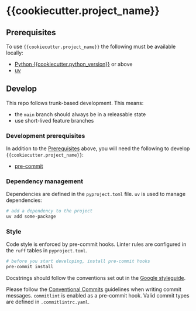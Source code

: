# {{cookiecutter.project_name}}

## Prerequisites

To use `{{cookiecutter.project_name}}` the following must be available locally:

- [Python {{cookiecutter.python_version}}](https://docs.python.org/{{cookiecutter.python_version}}/) or above
- [uv](https://docs.astral.sh/uv/)


## Develop

This repo follows trunk-based development. This means:

- the `main` branch should always be in a releasable state
- use short-lived feature branches

### Development prerequisites

In addition to the [Prerequisites](#prerequisites) above, you will need the following to
develop `{{cookiecutter.project_name}}`:

- [pre-commit](https://pre-commit.com/)

### Dependency management

Dependencies are defined in the `pyproject.toml` file. `uv` is used to manage dependencies:

```sh
# add a dependency to the project
uv add some-package
```

### Style

Code style is enforced by pre-commit hooks. Linter rules are configured in the `ruff`
tables in `pyproject.toml`.

```sh
# before you start developing, install pre-commit hooks
pre-commit install
```

Docstrings should follow the conventions set out in the [Google styleguide](https://google.github.io/styleguide/pyguide.html#38-comments-and-docstrings).

Please follow the [Conventional Commits](https://www.conventionalcommits.org/en/v1.0.0/)
guidelines when writing commit messages. `commitlint` is enabled as a pre-commit hook.
Valid commit types are defined in `.commitlintrc.yaml`.
